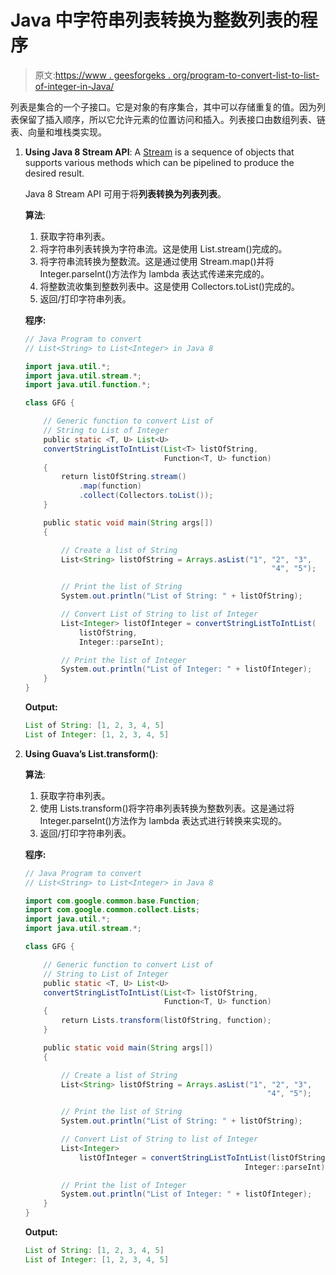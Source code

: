 # Java 中字符串列表转换为整数列表的程序

> 原文:[https://www . geesforgeks . org/program-to-convert-list-to-list-of-integer-in-Java/](https://www.geeksforgeeks.org/program-to-convert-list-of-string-to-list-of-integer-in-java/)

列表是集合的一个子接口。它是对象的有序集合，其中可以存储重复的值。因为列表保留了插入顺序，所以它允许元素的位置访问和插入。列表接口由数组列表、链表、向量和堆栈类实现。

1.  **Using Java 8 Stream API**: A [Stream](https://www.geeksforgeeks.org/stream-in-java/) is a sequence of objects that supports various methods which can be pipelined to produce the desired result.

    Java 8 Stream API 可用于将**列表<integer>转换为<string>列表</string></integer>列表**。

    **算法**:

    1.  获取字符串列表。
    2.  将字符串列表转换为字符串流。这是使用 List.stream()完成的。
    3.  将字符串流转换为整数流。这是通过使用 Stream.map()并将 Integer.parseInt()方法作为 lambda 表达式传递来完成的。
    4.  将整数流收集到整数列表中。这是使用 Collectors.toList()完成的。
    5.  返回/打印字符串列表。

    **程序:**

    ```java
    // Java Program to convert
    // List<String> to List<Integer> in Java 8

    import java.util.*;
    import java.util.stream.*;
    import java.util.function.*;

    class GFG {

        // Generic function to convert List of
        // String to List of Integer
        public static <T, U> List<U>
        convertStringListToIntList(List<T> listOfString,
                                   Function<T, U> function)
        {
            return listOfString.stream()
                .map(function)
                .collect(Collectors.toList());
        }

        public static void main(String args[])
        {

            // Create a list of String
            List<String> listOfString = Arrays.asList("1", "2", "3",
                                                           "4", "5");

            // Print the list of String
            System.out.println("List of String: " + listOfString);

            // Convert List of String to list of Integer
            List<Integer> listOfInteger = convertStringListToIntList(
                listOfString,
                Integer::parseInt);

            // Print the list of Integer
            System.out.println("List of Integer: " + listOfInteger);
        }
    }
    ```

    **Output:**

    ```java
    List of String: [1, 2, 3, 4, 5]
    List of Integer: [1, 2, 3, 4, 5]

    ```

2.  **Using Guava’s List.transform()**:

    **算法**:

    1.  获取字符串列表。
    2.  使用 Lists.transform()将字符串列表转换为整数列表。这是通过将 Integer.parseInt()方法作为 lambda 表达式进行转换来实现的。
    3.  返回/打印字符串列表。

    **程序:**

    ```java
    // Java Program to convert
    // List<String> to List<Integer> in Java 8

    import com.google.common.base.Function;
    import com.google.common.collect.Lists;
    import java.util.*;
    import java.util.stream.*;

    class GFG {

        // Generic function to convert List of
        // String to List of Integer
        public static <T, U> List<U>
        convertStringListToIntList(List<T> listOfString,
                                   Function<T, U> function)
        {
            return Lists.transform(listOfString, function);
        }

        public static void main(String args[])
        {

            // Create a list of String
            List<String> listOfString = Arrays.asList("1", "2", "3",
                                                          "4", "5");

            // Print the list of String
            System.out.println("List of String: " + listOfString);

            // Convert List of String to list of Integer
            List<Integer>
                listOfInteger = convertStringListToIntList(listOfString,
                                                     Integer::parseInt);

            // Print the list of Integer
            System.out.println("List of Integer: " + listOfInteger);
        }
    }
    ```

    **Output:**

    ```java
    List of String: [1, 2, 3, 4, 5]
    List of Integer: [1, 2, 3, 4, 5]

    ```